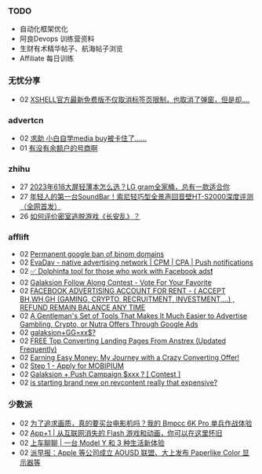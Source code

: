 ### TODO
-  自动化框架优化
-  阿良Devops 训练营资料
-  生财有术精华帖子、航海帖子浏览
-  Affiliate 每日训练

### 无忧分享
<!-- ruyo:START -->
-  02 [XSHELL官方最新免费版不仅取消标签页限制，也取消了弹窗，但是却….](https://51.ruyo.net/18445.html)<!-- ruyo:END -->

### advertcn
<!-- advertcn:START -->
-  02 [求助 小白自学media buy被卡住了......](https://www.advertcn.com/forum.php?mod=viewthread&tid=111457)
-  01 [有没有余额户的号商啊](https://www.advertcn.com/forum.php?mod=viewthread&tid=111447)<!-- advertcn:END -->

### zhihu
<!-- zhihu:START -->
-  27 [2023年618大屏轻薄本怎么选？LG gram全家桶，总有一款适合你](http://zhuanlan.zhihu.com/p/632641888?utm_campaign=rss&utm_medium=rss&utm_source=rss&utm_content=title)
-  27 [年轻人的第一台SoundBar！索尼轻巧型全景声回音壁HT-S2000深度评测（全网首发）](http://zhuanlan.zhihu.com/p/630990296?utm_campaign=rss&utm_medium=rss&utm_source=rss&utm_content=title)
-  26 [如何评价密室逃脱游戏《长安乱》？](http://www.zhihu.com/question/563950552/answer/3045961312?utm_campaign=rss&utm_medium=rss&utm_source=rss&utm_content=title)<!-- zhihu:END -->

### afflift
<!-- afflift:START -->
-  02 [Permanent google ban of binom domains](https://afflift.com/f/threads/permanent-google-ban-of-binom-domains.11389/)
-  02 [EvaDav - native advertising network | CPM | CPA | Push notifications](https://afflift.com/f/threads/evadav-native-advertising-network-cpm-cpa-push-notifications.1501/)
-  02 [✅ Dolphin❗️a tool for those who work with Facebook ads❗️](https://afflift.com/f/threads/%E2%9C%85-dolphin%E2%9D%97%EF%B8%8Fa-tool-for-those-who-work-with-facebook-ads%E2%9D%97%EF%B8%8F.7096/)
-  02 [Galaksion Follow Along Contest - Vote For Your Favorite](https://afflift.com/f/threads/galaksion-follow-along-contest-vote-for-your-favorite.11383/)
-  02 [FACEBOOK ADVERTISING ACCOUNT FOR RENT - &lpar; ACCEPT BH,WH,GH &lpar;GAMING, CRYPTO, RECRUITMENT, INVESTMENT,...&rpar; , REFUND REMAIN BALANCE ANY TIME](https://afflift.com/f/threads/facebook-advertising-account-for-rent-accept-bh-wh-gh-gaming-crypto-recruitment-investment-refund-remain-balance-any-time.11161/)
-  02 [A Gentleman&#39;s Set of Tools That Makes It Much Easier to Advertise Gambling, Crypto, or Nutra Offers Through Google Ads](https://afflift.com/f/threads/a-gentlemans-set-of-tools-that-makes-it-much-easier-to-advertise-gambling-crypto-or-nutra-offers-through-google-ads.11342/)
-  02 [galaksion+GG=xx$?](https://afflift.com/f/threads/galaksion-gg-xx.11220/)
-  02 [FREE Top Converting Landing Pages From Anstrex &lpar;Updated Frequently&rpar;](https://afflift.com/f/threads/free-top-converting-landing-pages-from-anstrex-updated-frequently.2596/)
-  02 [Earning Easy Money: My Journey with a Crazy Converting Offer!](https://afflift.com/f/threads/earning-easy-money-my-journey-with-a-crazy-converting-offer.11370/)
-  02 [Step 1 - Apply for MOBIPIUM](https://afflift.com/f/threads/step-1-apply-for-mobipium.2938/)
-  02 [Galaksion + Push Campaign $xxx ? [ Contest ]](https://afflift.com/f/threads/galaksion-push-campaign-xxx-contest.11223/)
-  02 [is starting brand new on revcontent really that expensive?](https://afflift.com/f/threads/is-starting-brand-new-on-revcontent-really-that-expensive.11386/)<!-- afflift:END -->

### 少数派
<!-- sspai:START -->
-  02 [为了追求画质，真的要买台电影机吗？我的 Bmpcc 6K Pro 单兵作战体验](https://sspai.com/post/81560)
-  02 [App+1 | 从互联网消失的 Flash 游戏和动画，你可以在这里怀旧](https://sspai.com/post/81698)
-  02 [上车聊聊 | 一台 Model Y 和 3 种生活新体验](https://sspai.com/post/81647)
-  02 [派早报：Apple 等公司成立 AOUSD 联盟、大上发布 Paperlike Color 显示器等](https://sspai.com/post/81679)<!-- sspai:END -->
